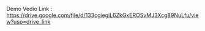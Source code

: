 Demo Vedio Link : https://drive.google.com/file/d/133cgiegiL6ZkGxEROSvMJ3Xcg89NuLfu/view?usp=drive_link 

